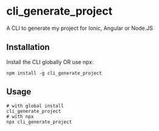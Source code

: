 # cli_generate_project

A CLI to generate my project for Ionic, Angular or Node.JS

## Installation

Install the CLI globally OR use npx:

```
npm install -g cli_generate_project
```

## Usage

```
# with global install
cli_generate_project
# with npx
npx cli_generate_project
```
